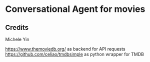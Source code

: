 # Conversational Agent for movies



## Credits

Michele Yin

https://www.themoviedb.org/ as backend for API requests
https://github.com/celiao/tmdbsimple as python wrapper for TMDB